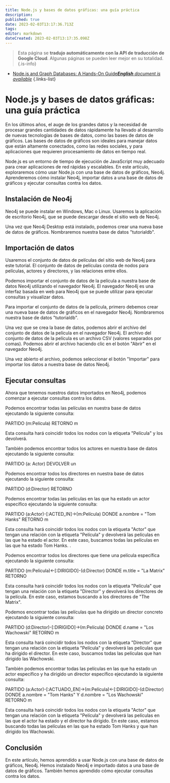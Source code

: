 ```yaml
---
title: Node.js y bases de datos gráficas: una guía práctica
description: 
published: true
date: 2023-02-03T13:17:36.713Z
tags: 
editor: markdown
dateCreated: 2023-02-03T13:17:35.098Z
---
```


> Esta página se **tradujo automáticamente con la API de traducción de Google Cloud**.
Algunas páginas se pueden leer mejor en su totalidad.{.is-info}



- [Node.js and Graph Databases: A Hands-On Guide***English** document is available*](/en/Knowledge-base/Nodejs/node-js-and-graph-databases-a-hands-on-guide)
{.links-list}


# Node.js y bases de datos gráficas: una guía práctica

En los últimos años, el auge de los grandes datos y la necesidad de procesar grandes cantidades de datos rápidamente ha llevado al desarrollo de nuevas tecnologías de bases de datos, como las bases de datos de gráficos. Las bases de datos de gráficos son ideales para manejar datos que están altamente conectados, como las redes sociales, y para aplicaciones que requieren procesamiento de datos en tiempo real.

Node.js es un entorno de tiempo de ejecución de JavaScript muy adecuado para crear aplicaciones de red rápidas y escalables. En este artículo, exploraremos cómo usar Node.js con una base de datos de gráficos, Neo4j. Aprenderemos cómo instalar Neo4j, importar datos a una base de datos de gráficos y ejecutar consultas contra los datos.

## Instalación de Neo4j

Neo4j se puede instalar en Windows, Mac o Linux. Usaremos la aplicación de escritorio Neo4j, que se puede descargar desde el sitio web de Neo4j.

Una vez que Neo4j Desktop está instalado, podemos crear una nueva base de datos de gráficos. Nombraremos nuestra base de datos "tutorialdb".

## Importación de datos

Usaremos el conjunto de datos de películas del sitio web de Neo4j para este tutorial. El conjunto de datos de películas consta de nodos para películas, actores y directores, y las relaciones entre ellos.

Podemos importar el conjunto de datos de la película a nuestra base de datos Neo4j utilizando el navegador Neo4j. El navegador Neo4j es una interfaz basada en web para Neo4j que se puede utilizar para ejecutar consultas y visualizar datos.

Para importar el conjunto de datos de la película, primero debemos crear una nueva base de datos de gráficos en el navegador Neo4j. Nombraremos nuestra base de datos "tutorialdb".

Una vez que se crea la base de datos, podemos abrir el archivo del conjunto de datos de la película en el navegador Neo4j. El archivo del conjunto de datos de la película es un archivo CSV (valores separados por comas). Podemos abrir el archivo haciendo clic en el botón "Abrir" en el navegador Neo4j.

Una vez abierto el archivo, podemos seleccionar el botón "Importar" para importar los datos a nuestra base de datos Neo4j.

## Ejecutar consultas

Ahora que tenemos nuestros datos importados en Neo4j, podemos comenzar a ejecutar consultas contra los datos.

Podemos encontrar todas las películas en nuestra base de datos ejecutando la siguiente consulta:

PARTIDO (m:Película)
RETORNO m

Esta consulta hará coincidir todos los nodos con la etiqueta "Película" y los devolverá.

También podemos encontrar todos los actores en nuestra base de datos ejecutando la siguiente consulta:

PARTIDO (a: Actor)
DEVOLVER un

Podemos encontrar todos los directores en nuestra base de datos ejecutando la siguiente consulta:

PARTIDO (d:Director)
RETORNO

Podemos encontrar todas las películas en las que ha estado un actor específico ejecutando la siguiente consulta:

PARTIDO (a:Actor)-[:ACTED_IN]->(m:Película)
DONDE a.nombre = "Tom Hanks"
RETORNO m

Esta consulta hará coincidir todos los nodos con la etiqueta "Actor" que tengan una relación con la etiqueta "Película" y devolverá las películas en las que ha estado el actor. En este caso, buscamos todas las películas en las que ha estado Tom Hanks. .

Podemos encontrar todos los directores que tiene una película específica ejecutando la siguiente consulta:

PARTIDO (m:Película)<-[:DIRIGIDO]-(d:Director)
DONDE m.title = "La Matrix"
RETORNO

Esta consulta hará coincidir todos los nodos con la etiqueta "Película" que tengan una relación con la etiqueta "Director" y devolverá los directores de la película. En este caso, estamos buscando a los directores de "The Matrix".

Podemos encontrar todas las películas que ha dirigido un director concreto ejecutando la siguiente consulta:

PARTIDO (d:Director)-[:DIRIGIDO]->(m:Película)
DONDE d.name = "Los Wachowski"
RETORNO m

Esta consulta hará coincidir todos los nodos con la etiqueta "Director" que tengan una relación con la etiqueta "Película" y devolverá las películas que ha dirigido el director. En este caso, buscamos todas las películas que han dirigido las Wachowski.

También podemos encontrar todas las películas en las que ha estado un actor específico y ha dirigido un director específico ejecutando la siguiente consulta:

PARTIDO (a:Actor)-[:ACTUADO_EN]->(m:Película)<-[:DIRIGIDO]-(d:Director)
DONDE a.nombre = "Tom Hanks" Y d.nombre = "Los Wachowski"
RETORNO m

Esta consulta hará coincidir todos los nodos con la etiqueta "Actor" que tengan una relación con la etiqueta "Película" y devolverá las películas en las que el actor ha estado y el director ha dirigido. En este caso, estamos buscando todas las películas en las que ha estado Tom Hanks y que han dirigido los Wachowski.

## Conclusión

En este artículo, hemos aprendido a usar Node.js con una base de datos de gráficos, Neo4j. Hemos instalado Neo4j e importado datos a una base de datos de gráficos. También hemos aprendido cómo ejecutar consultas contra los datos.
